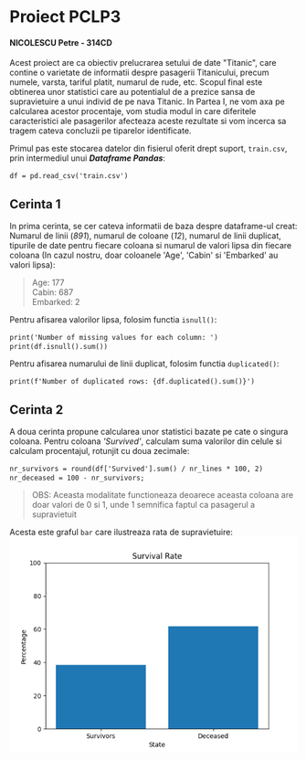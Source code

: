 # Proiect PCLP3

#### NICOLESCU Petre - 314CD

Acest proiect are ca obiectiv prelucrarea setului de date "Titanic", care contine o varietate 
de informatii despre pasagerii Titanicului, precum numele, varsta, tariful platit, numarul de
rude, etc. Scopul final este obtinerea unor statistici care au potentialul de a prezice sansa
de supravietuire a unui individ de pe nava Titanic. In Partea I, ne vom axa pe calcularea acestor
procentaje, vom studia modul in care diferitele caracteristici ale pasagerilor afecteaza aceste
rezultate si vom incerca sa tragem cateva concluzii pe tiparelor identificate.

Primul pas este stocarea datelor din fisierul oferit drept suport, `train.csv`, prin intermediul
unui ***Dataframe Pandas***:
```
df = pd.read_csv('train.csv')
```

## Cerinta 1

In prima cerinta, se cer cateva informatii de baza despre dataframe-ul creat: Numarul de linii
(_891_), numarul de coloane (_12_), numarul de linii duplicat, tipurile de date pentru fiecare
coloana si numarul de valori lipsa din fiecare coloana (In cazul nostru, doar coloanele 'Age',
'Cabin' si 'Embarked' au valori lipsa):
> Age: 177  
> Cabin: 687  
> Embarked: 2  

Pentru afisarea valorilor lipsa, folosim functia `isnull()`:
```
print('Number of missing values for each column: ')  
print(df.isnull().sum())  
```
Pentru afisarea numarului de linii duplicat, folosim functia `duplicated()`:
```
print(f'Number of duplicated rows: {df.duplicated().sum()}')
```

## Cerinta 2

A doua cerinta propune calcularea unor statistici bazate pe cate o singura coloana.
Pentru coloana *'Survived'*, calculam suma valorilor din celule si calculam procentajul, rotunjit
cu doua zecimale:
```
nr_survivors = round(df['Survived'].sum() / nr_lines * 100, 2)
nr_deceased = 100 - nr_survivors;
```
> OBS: Aceasta modalitate functioneaza deoarece aceasta coloana are doar valori de 0 si 1, unde
> 1 semnifica faptul ca pasagerul a supravietuit

Acesta este graful `bar` care ilustreaza rata de supravietuire:
![Survival Graph!](/ParteaI/Surse/Task2_SurvivalGraph.png "Survival Graph")
